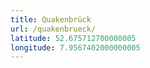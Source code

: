 ```yaml
---
title: Quakenbrück
url: /quakenbrueck/
latitude: 52.675712700000005
longitude: 7.9567402000000005
---
```

